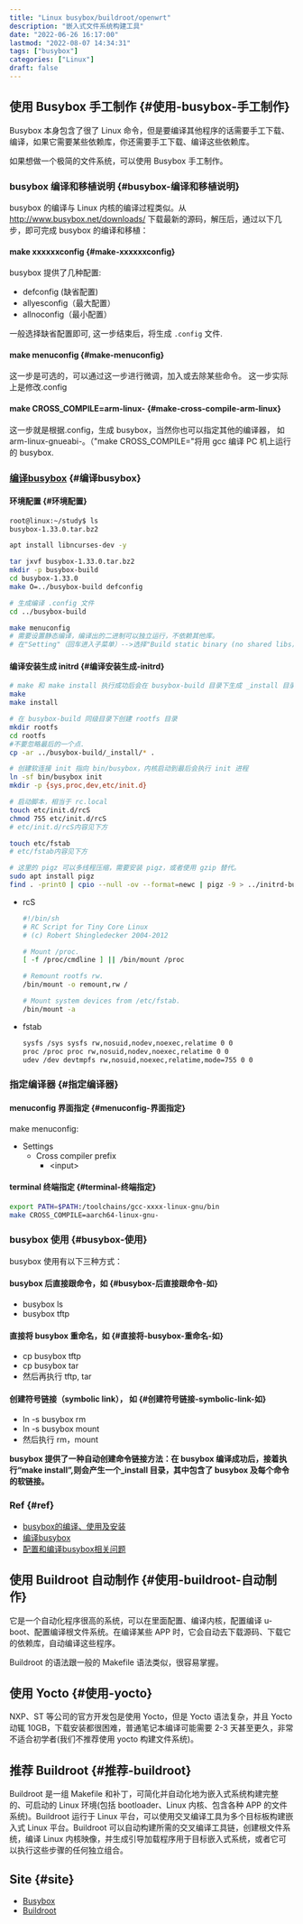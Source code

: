 ```yaml
---
title: "Linux busybox/buildroot/openwrt"
description: "嵌入式文件系统构建工具"
date: "2022-06-26 16:17:00"
lastmod: "2022-08-07 14:34:31"
tags: ["busybox"]
categories: ["Linux"]
draft: false
---
```


## 使用 Busybox 手工制作 {#使用-busybox-手工制作}

Busybox 本身包含了很了 Linux 命令，但是要编译其他程序的话需要手工下载、编译，如果它需要某些依赖库，你还需要手工下载、编译这些依赖库。

如果想做一个极简的文件系统，可以使用 Busybox 手工制作。


### busybox 编译和移植说明 {#busybox-编译和移植说明}

busybox 的编译与 Linux 内核的编译过程类似。从<http://www.busybox.net/downloads/> 下载最新的源码，解压后，通过以下几步，即可完成 busybox 的编译和移植：


#### make xxxxxxconfig {#make-xxxxxxconfig}

busybox 提供了几种配置:

-   defconfig (缺省配置)
-   allyesconfig（最大配置）
-   allnoconfig（最小配置）

一般选择缺省配置即可, 这一步结束后，将生成 `.config` 文件.


#### make menuconfig {#make-menuconfig}

这一步是可选的，可以通过这一步进行微调，加入或去除某些命令。 这一步实际上是修改.config


#### make CROSS_COMPILE=arm-linux- {#make-cross-compile-arm-linux}

这一步就是根据.config，生成 busybox，当然你也可以指定其他的编译器， 如 arm-linux-gnueabi-。（"make CROSS_COMPILE="将用 gcc 编译 PC 机上运行的 busybox.


### [编译busybox](https://juejin.cn/post/7057883082585538567) {#编译busybox}


#### 环境配置 {#环境配置}

```bash
root@linux:~/study$ ls
busybox-1.33.0.tar.bz2

apt install libncurses-dev -y

tar jxvf busybox-1.33.0.tar.bz2
mkdir -p busybox-build
cd busybox-1.33.0
make O=../busybox-build defconfig

# 生成编译 .config 文件
cd ../busybox-build

make menuconfig
# 需要设置静态编译，编译出的二进制可以独立运行，不依赖其他库。
# 在"Setting"（回车进入子菜单）-->选择"Build static binary (no shared libs)"（空格键选择）。
```


#### 编译安装生成 initrd {#编译安装生成-initrd}

```bash
# make 和 make install 执行成功后会在 busybox-build 目录下生成 _install 目录
make
make install

# 在 busybox-build 同级目录下创建 rootfs 目录
mkdir rootfs
cd rootfs
#不要忽略最后的一个点.
cp -ar ../busybox-build/_install/* .

# 创建软连接 init 指向 bin/busybox，内核启动到最后会执行 init 进程
ln -sf bin/busybox init
mkdir -p {sys,proc,dev,etc/init.d}

# 启动脚本，相当于 rc.local
touch etc/init.d/rcS
chmod 755 etc/init.d/rcS
# etc/init.d/rcS内容见下方

touch etc/fstab
# etc/fstab内容见下方

# 这里的 pigz 可以多线程压缩，需要安装 pigz，或者使用 gzip 替代。
sudo apt install pigz
find . -print0 | cpio --null -ov --format=newc | pigz -9 > ../initrd-busybox.img
```

<!--list-separator-->

-  rcS

    ```bash
    #!/bin/sh
    # RC Script for Tiny Core Linux
    # (c) Robert Shingledecker 2004-2012

    # Mount /proc.
    [ -f /proc/cmdline ] || /bin/mount /proc

    # Remount rootfs rw.
    /bin/mount -o remount,rw /

    # Mount system devices from /etc/fstab.
    /bin/mount -a
    ```

<!--list-separator-->

-  fstab

    ```bash
    sysfs /sys sysfs rw,nosuid,nodev,noexec,relatime 0 0
    proc /proc proc rw,nosuid,nodev,noexec,relatime 0 0
    udev /dev devtmpfs rw,nosuid,noexec,relatime,mode=755 0 0
    ```


### 指定编译器 {#指定编译器}


#### menuconfig 界面指定 {#menuconfig-界面指定}

make menuconfig:

-   Settings
    -   Cross compiler prefix
        -   &lt;input&gt;


#### terminal 终端指定 {#terminal-终端指定}

```bash
export PATH=$PATH:/toolchains/gcc-xxxx-linux-gnu/bin
make CROSS_COMPILE=aarch64-linux-gnu-
```


### busybox 使用 {#busybox-使用}

busybox 使用有以下三种方式：


#### busybox 后直接跟命令，如 {#busybox-后直接跟命令-如}

-   busybox ls
-   busybox tftp


#### 直接将 busybox 重命名，如 {#直接将-busybox-重命名-如}

-   cp busybox tftp
-   cp busybox tar
-   然后再执行 tftp, tar


#### 创建符号链接（symbolic link）， 如 {#创建符号链接-symbolic-link-如}

-   ln -s busybox rm
-   ln -s busybox mount
-   然后执行 rm，mount

**busybox 提供了一种自动创建命令链接方法：在 busybox 编译成功后，接着执行“make install”,则会产生一个_install 目录，其中包含了 busybox 及每个命令的软链接。**


### Ref {#ref}

-   [busybox的编译、使用及安装](https://www.cnblogs.com/baiduboy/p/6228003.html)
-   [编译busybox](https://juejin.cn/post/7057883082585538567)
-   [配置和编译busybox相关问题](https://blog.csdn.net/lly374685868/article/details/80611741)


## 使用 Buildroot 自动制作 {#使用-buildroot-自动制作}

它是一个自动化程序很高的系统，可以在里面配置、编译内核，配置编译 u-boot、配置编译根文件系统。在编译某些 APP 时，它会自动去下载源码、下载它的依赖库，自动编译这些程序。

Buildroot 的语法跟一般的 Makefile 语法类似，很容易掌握。


## 使用 Yocto {#使用-yocto}

NXP、ST 等公司的官方开发包是使用 Yocto，但是 Yocto 语法复杂，并且 Yocto 动辄 10GB，下载安装都很困难，普通笔记本编译可能需要 2-3 天甚至更久，非常不适合初学者(我们不推荐使用 yocto 构建文件系统)。


## 推荐 Buildroot {#推荐-buildroot}

Buildroot 是一组 Makefile 和补丁，可简化并自动化地为嵌入式系统构建完整的、可启动的 Linux 环境(包括 bootloader、Linux 内核、包含各种 APP 的文件系统)。Buildroot 运行于 Linux 平台，可以使用交叉编译工具为多个目标板构建嵌入式 Linux 平台。Buildroot 可以自动构建所需的交叉编译工具链，创建根文件系统，编译 Linux 内核映像，并生成引导加载程序用于目标嵌入式系统，或者它可以执行这些步骤的任何独立组合。


## Site {#site}

-   [Busybox](https://busybox.net/)
-   [Buildroot](https://buildroot.org/)